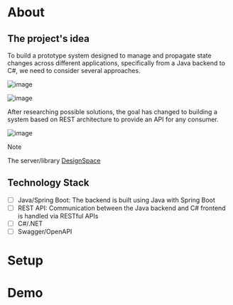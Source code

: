 # About

## The project's idea
To build a prototype system designed to manage and propagate state changes across different applications, specifically from a Java backend to C#, we need to consider several approaches.

![image](https://github.com/a-ndr3/JavaLinkBridge/assets/66060105/509c9239-92fe-47bf-9660-adcb03f1e04f)

![image](https://github.com/a-ndr3/JavaLinkBridge/assets/66060105/14431a28-b68f-48c7-ba18-1fb3c6a7fe45)

After researching possible solutions, the goal has changed to building a system based on REST architecture to provide an API for any consumer.

![image](https://github.com/a-ndr3/JavaLinkBridge/assets/66060105/9b460881-7bab-4b22-a937-aa2a5a7e3b50)

> [!NOTE]
> The server/library [DesignSpace](https://www.jku.at/en/institute-of-software-systems-engineering/research/tools/designspace/)

## Technology Stack

- [ ] Java/Spring Boot: The backend is built using Java with Spring Boot
- [ ] REST API: Communication between the Java backend and C# frontend is handled via RESTful APIs
- [ ] C#/.NET
- [ ] Swagger/OpenAPI

# Setup

# Demo
